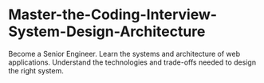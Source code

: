 # Master-the-Coding-Interview-System-Design-Architecture
Become a Senior Engineer. Learn the systems and architecture of web applications. Understand the technologies and trade-offs needed to design the right system.

